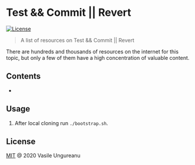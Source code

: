 # Test && Commit || Revert

<a href="https://github.com/VasileUngureanu/repository-template/blob/master/LICENSE"><img src="https://img.shields.io/badge/license-MIT-green.svg" alt="License"></a>

> A list of resources on Test && Commit || Revert

There are hundreds and thousands of resources on the internet for this topic, but only a few of them have a high concentration of valuable content.

## Contents

* []()

## Usage

1. After local cloning run `./bootstrap.sh`.

License
-------

[MIT](LICENSE) @ 2020 Vasile Ungureanu

